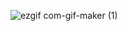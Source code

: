 ![ezgif com-gif-maker (1)](https://user-images.githubusercontent.com/13710309/153712847-b7c12804-17f4-4963-b392-af822496d89f.gif)
